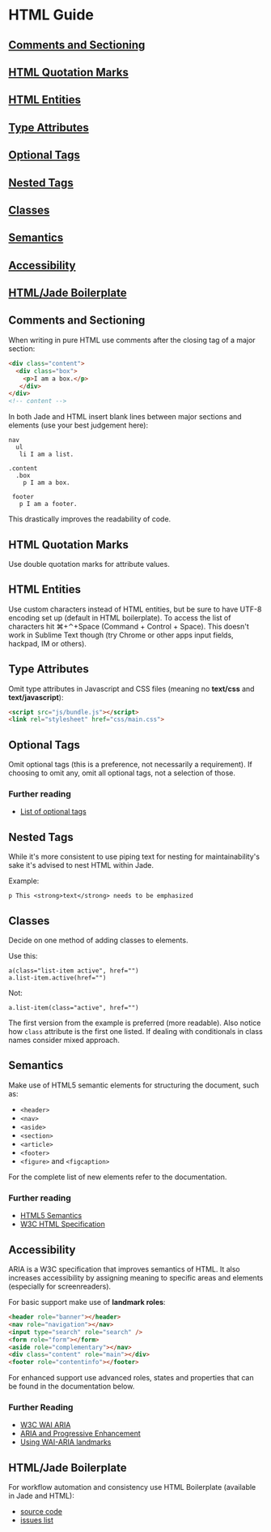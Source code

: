 # HTML Guide

## [Comments and Sectioning](#comments-and-sectioning)
## [HTML Quotation Marks](#html-quotation-marks)
## [HTML Entities](#html-entities)
## [Type Attributes](#type-attributes)
## [Optional Tags](#optional-tags)
## [Nested Tags](#nested-tags)
## [Classes](#classes)
## [Semantics](#semantics)
## [Accessibility](#accessibility)
## [HTML/Jade Boilerplate](#html/jade-boilerplate)

## Comments and Sectioning
When writing in pure HTML use comments after the closing tag of a major section:


```html
<div class="content">
  <div class="box">
    <p>I am a box.</p>
   </div>
</div>
<!-- content --> 
```

In both Jade and HTML insert blank lines between major sections and elements (use your best judgement here):

```jade
nav
  ul
   li I am a list.

.content
  .box
    p I am a box.
    
 footer
   p I am a footer.
```

This drastically improves the readability of code.

## HTML Quotation Marks
Use double quotation marks for attribute values.

## HTML Entities
Use custom characters instead of HTML entities, but be sure to have UTF-8 encoding set up (default in HTML boilerplate). To access the list of characters hit ⌘+⌃+Space (Command + Control + Space). This doesn't work in Sublime Text though (try Chrome or other apps input fields, hackpad, IM or others).

## Type Attributes
Omit type attributes in Javascript and CSS files (meaning no **text/css** and **text/javascript**):

```html
<script src="js/bundle.js"></script>
<link rel="stylesheet" href="css/main.css">
```

## Optional Tags
Omit optional tags (this is a preference, not necessarily a requirement). If choosing to omit any, omit all optional tags, not a selection of those.

### Further reading
* [List of optional tags](http://www.whatwg.org/specs/web-apps/current-work/multipage/syntax.html#syntax-tag-omission)

## Nested Tags
While it's more consistent to use piping text for nesting for maintainability's sake it's advised to nest HTML within Jade. 

Example:
```jade
p This <strong>text</strong> needs to be emphasized
```

## Classes
Decide on one method of adding classes to elements.

Use this:
```jade
a(class="list-item active", href="")
a.list-item.active(href="")
```

Not:
```jade
a.list-item(class="active", href="")
```

The first version from the example is preferred (more readable). Also notice how `class` attribute is the first one listed. If dealing with conditionals in class names consider mixed approach.
  
## Semantics
Make use of HTML5 semantic elements for structuring the document, such as:

* `<header>`
* `<nav>`
* `<aside>`
* `<section>`
* `<article>`
* `<footer>`
* `<figure>` and `<figcaption>`

For the complete list of new elements refer to the documentation.

### Further reading
* [HTML5 Semantics](http://html5doctor.com/article-archive/)
* [W3C HTML Specification](http://www.w3.org/html/wg/drafts/html/CR/)

## Accessibility
ARIA is a W3C specification that improves semantics of HTML. It also increases accessibility by assigning meaning to specific areas and elements (especially for screenreaders).

For basic support make use of **landmark roles**:
```html
<header role="banner"></header>
<nav role="navigation"></nav>
<input type="search" role="search" />
<form role="form"></form>
<aside role="complementary"></nav>
<div class="content" role="main"></div>
<footer role="contentinfo"></footer>
```

For enhanced support use advanced roles, states and properties that can be found in the documentation below.

### Further Reading
* [W3C WAI ARIA](http://www.w3.org/TR/wai-aria/)
* [ARIA and Progressive Enhancement](http://alistapart.com/article/aria-and-progressive-enhancement/)
* [Using WAI-ARIA landmarks](http://blog.paciellogroup.com/2013/02/using-wai-aria-landmarks-2013/)

## HTML/Jade Boilerplate
For workflow automation and consistency use HTML Boilerplate (available in Jade and HTML):

* [source code](https://github.com/thefoxis/html-boilerplate)
* [issues list](https://github.com/thefoxis/html-boilerplate/issues?labels=&page=1&state=open)